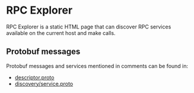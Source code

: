 # RPC Explorer

RPC Explorer is a static HTML page that can discover RPC services available
on the current host and make calls.

## Protobuf messages

Protobuf messages and services mentioned in comments can be found in:

* [descriptor.proto](https://github.com/luci/luci-go/blob/ea240d0/common/proto/google/descriptor/descriptor.proto)
* [discovery/service.proto](https://github.com/luci/luci-go/blob/ea240d0/server/discovery/service.proto)
